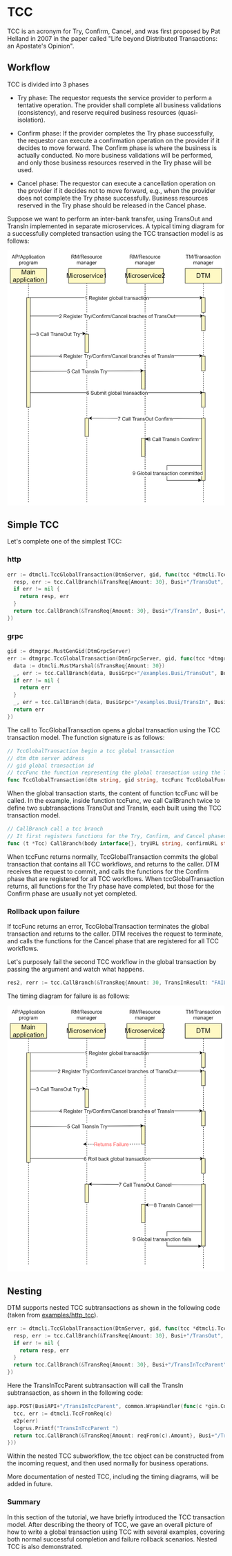 # TCC

TCC is an acronym for Try, Confirm, Cancel, and was first proposed by Pat Helland in 2007 in the paper called "Life beyond Distributed Transactions: an Apostate's Opinion".

## Workflow

TCC is divided into 3 phases

- Try phase: The requestor requests the service provider to perform a tentative operation.
  The provider shall complete all business validations (consistency), and reserve required business resources (quasi-isolation).

- Confirm phase: If the provider completes the Try phase successfully, the requestor can execute a confirmation operation on the provider if it decides to move forward.
  The Confirm phase is where the business is actually conducted.
  No more business validations will be performed, and only those business resources reserved in the Try phase will be used.

- Cancel phase: The requestor can execute a cancellation operation on the provider if it decides not to move forward, e.g., when the provider does not complete the Try phase successfully.
  Business resources reserved in the Try phase should be released in the Cancel phase.

Suppose we want to perform an inter-bank transfer, using TransOut and TransIn implemented in separate microservices.
A typical timing diagram for a successfully completed transaction using the TCC transaction model is as follows:

![tcc_normal](../imgs/tcc_normal.jpg)

## Simple TCC

Let's complete one of the simplest TCC:

### http
``` go
err := dtmcli.TccGlobalTransaction(DtmServer, gid, func(tcc *dtmcli.Tcc) (*resty.Response, error) {
  resp, err := tcc.CallBranch(&TransReq{Amount: 30}, Busi+"/TransOut", Busi+"/TransOutConfirm", Busi+"/TransOutRevert")
  if err != nil {
    return resp, err
  }
  return tcc.CallBranch(&TransReq{Amount: 30}, Busi+"/TransIn", Busi+"/TransInConfirm", Busi+"/TransInRevert")
})
```

### grpc
``` go
gid := dtmgrpc.MustGenGid(DtmGrpcServer)
err := dtmgrpc.TccGlobalTransaction(DtmGrpcServer, gid, func(tcc *dtmgrpc.TccGrpc) error {
  data := dtmcli.MustMarshal(&TransReq{Amount: 30})
  _, err := tcc.CallBranch(data, BusiGrpc+"/examples.Busi/TransOut", BusiGrpc+"/examples.Busi/TransOutConfirm", BusiGrpc+"/examples.Busi/TransOutRevert")
  if err != nil {
    return err
  }
  _, err = tcc.CallBranch(data, BusiGrpc+"/examples.Busi/TransIn", BusiGrpc+"/examples.Busi/TransInConfirm", BusiGrpc+"/examples.Busi/TransInRevert")
  return err
})
```

The call to TccGlobalTransaction opens a global transaction using the TCC transaction model. 
The function signature is as follows:

``` go
// TccGlobalTransaction begin a tcc global transaction
// dtm dtm server address
// gid global transaction id
// tccFunc the function representing the global transaction using the TCC transaction model. The TCC workflow(s) can be invoked in tccFunc.
func TccGlobalTransaction(dtm string, gid string, tccFunc TccGlobalFunc) error
```

When the global transaction starts, the content of function tccFunc will be called. 
In the example, inside function tccFunc, we call CallBranch twice to define two subtransactions TransOut and TransIn, each built using the TCC transaction model.

``` go
// CallBranch call a tcc branch
// It first registers functions for the Try, Confirm, and Cancel phases. If the registration is successful, the function for the Try phase is called, and the result is returned.
func (t *Tcc) CallBranch(body interface{}, tryURL string, confirmURL string, cancelURL string) (*resty.Response, error)
```

When tccFunc returns normally, TccGlobalTransaction commits the global transaction that contains all TCC workflows, and returns to the caller. 
DTM receives the request to commit, and calls the functions for the Confirm phase that are registered for all TCC workflows.
When tccGlobalTransaction returns, all functions for the Try phase have completed, but those for the Confirm phase are usually not yet completed.

### Rollback upon failure

If tccFunc returns an error, TccGlobalTransaction terminates the global transaction and returns to the caller. 
DTM receives the request to terminate, and calls the functions for the Cancel phase that are registered for all TCC workflows.

Let's purposely fail the second TCC workflow in the global transaction by passing the argument and watch what happens.

``` go
res2, rerr := tcc.CallBranch(&TransReq{Amount: 30, TransInResult: "FAILURE"}, Busi+"/TransIn", Busi+"/TransInConfirm", Busi+"/TransInRevert")
```

The timing diagram for failure is as follows:

![tcc_rollback](../imgs/tcc_rollback.jpg)

## Nesting

DTM supports nested TCC subtransactions as shown in the following code (taken from [examples/http_tcc](https://github.com/yedf/dtm/blob/main/examples/http_tcc.go)).

``` go
err := dtmcli.TccGlobalTransaction(DtmServer, gid, func(tcc *dtmcli.Tcc) (*resty.Response, error) {
  resp, err := tcc.CallBranch(&TransReq{Amount: 30}, Busi+"/TransOut", Busi+"/TransOutConfirm", Busi+"/TransOutRevert")
  if err != nil {
    return resp, err
  }
  return tcc.CallBranch(&TransReq{Amount: 30}, Busi+"/TransInTccParent", Busi+"/TransInConfirm", Busi+"/TransInRevert")
})
```

Here the TransInTccParent subtransaction will call the TransIn subtransaction, as shown in the following code:

``` go
app.POST(BusiAPI+"/TransInTccParent", common.WrapHandler(func(c *gin.Context) (interface{}, error) {
  tcc, err := dtmcli.TccFromReq(c)
  e2p(err)
  logrus.Printf("TransInTccParent ")
  return tcc.CallBranch(&TransReq{Amount: reqFrom(c).Amount}, Busi+"/TransIn", Busi+"/TransInConfirm", Busi+"/TransInRevert")
}))
```

Within the nested TCC subworkflow, the tcc object can be constructed from the incoming request, and then used normally for business operations.

More documentation of nested TCC, including the timing diagrams, will be added in future.

### Summary

In this section of the tutorial, we have briefly introduced the TCC transaction model.
After describing the theory of TCC, we gave an overall picture of how to write a global transaction using TCC with several examples, covering both normal successful completion and failure rollback scenarios. 
Nested TCC is also demonstrated.


